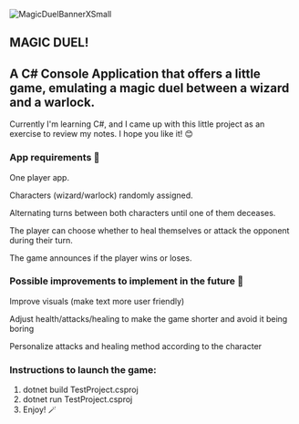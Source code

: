 ![MagicDuelBannerXSmall](https://github.com/Eucaba/magic-duel/assets/131151285/63dc8552-713c-435f-977e-372657adc29e)


## MAGIC DUEL!
## A C# Console Application that offers a little game, emulating a magic duel between a wizard and a warlock.

Currently I'm learning C#, and I came up with this little project as an exercise to review my notes. I hope you like it! 😊

### App requirements 📌
One player app.

Characters (wizard/warlock) randomly assigned.

Alternating turns between both characters until one of them deceases.

The player can choose whether to heal themselves or attack the opponent during their turn.

The game announces if the player wins or loses.


### Possible improvements to implement in the future 🚧
Improve visuals (make text more user friendly)

Adjust health/attacks/healing to make the game shorter and avoid it being boring

Personalize attacks and healing method according to the character


### Instructions to launch the game:
1. dotnet build TestProject.csproj
2. dotnet run TestProject.csproj
3. Enjoy! 🪄



